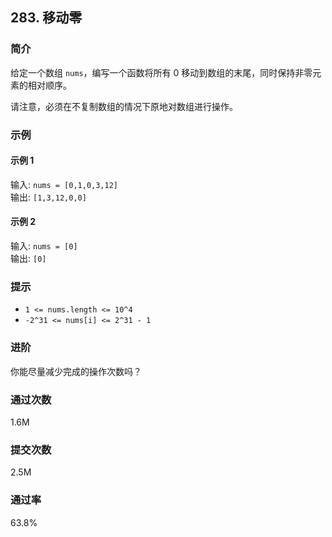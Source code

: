 ## 283. 移动零

### 简介
给定一个数组 `nums`，编写一个函数将所有 0 移动到数组的末尾，同时保持非零元素的相对顺序。

请注意，必须在不复制数组的情况下原地对数组进行操作。

### 示例

#### 示例 1
输入: `nums = [0,1,0,3,12]`  
输出: `[1,3,12,0,0]`

#### 示例 2
输入: `nums = [0]`  
输出: `[0]`

### 提示
- `1 <= nums.length <= 10^4`
- `-2^31 <= nums[i] <= 2^31 - 1`

### 进阶
你能尽量减少完成的操作次数吗？

### 通过次数
1.6M

### 提交次数
2.5M

### 通过率
63.8%